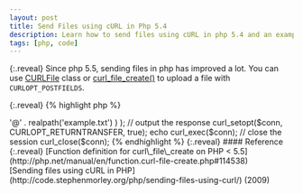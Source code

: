 ```yaml
---
layout: post
title: Send Files using cURL in Php 5.4
description: Learn how to send files using cURL in php 5.4 and an example code for that.
tags: [php, code]
---
```


{:.reveal}
Since php 5.5, sending files in php has improved a lot. You can use [CURLFile](http://php.net/manual/en/class.curlfile.php) class or [curl_file_create()](http://php.net/manual/en/function.curl-file-create.php) to upload a file with `CURLOPT_POSTFIELDS`. 

{:.reveal}
{% highlight php %}
<?
// Create a CURLFile object / procedural method 
$cfile = curl_file_create('resource/test.png','image/png','testpic'); // try adding 

// Create a CURLFile object / oop method 
$cfile = new CURLFile('resource/test.png','image/png','testpic');
{% endhighlight %}

{:.reveal}
But for older versions, it's a struggle.

{:.reveal}
First of all, you can not send files using GET method.  That doesn't even make sense. Also you need the absolute path of the file. Relative paths won't work. 

{:.reveal}
Here's a sample code that will work-

{:.reveal}
{% highlight php %}
<?
// Create a string with file data
$cfile = "@" . $fileAbsolutePath
             . ";type=" . mime_content_type($fileAbsolutePath)
             . ";filename=" . basename($fileAbsolutePath);
{% endhighlight %}

{:.reveal}
Above code has 3 parts-

* {:.reveal}`"@" . $fileAbsolutePath`
  
  {:.reveal}
  This gives the cURL library full path to the file so it knows which file to send.
  
* {:.reveal}`";type=" . mime_content_type($fileAbsolutePath)`

  {:.reveal}
  This is used to set a MIME Content-type for the uploaded file. Without it, MIME type defaults to `application/octet-stream`
  
* {:.reveal}`";filename=" . basename($fileAbsolutePath)`

  {:.reveal}
  This is used to give uploaded file a new name. Use this to change the name of the file that is received by the server on which request is sent.
  
{:.reveal}
Now you can use the `$cfile` variable to send file by setting it as a parameter to `CURLOPT_POSTFIELDS`.

{:.reveal}
{% highlight php %}
<?
// initialise the curl request
$conn = curl_init('http://abc.xyz');

// send a file
curl_setopt($conn, CURLOPT_POST, true);
curl_setopt(
    $conn,
    CURLOPT_POSTFIELDS,
    array(
      'file' => '@' . realpath('example.txt')
    )
);

// output the response
curl_setopt($conn, CURLOPT_RETURNTRANSFER, true);
echo curl_exec($conn);

// close the session
curl_close($conn);
{% endhighlight %}

{:.reveal}
#### Reference

{:.reveal}
[Function definition for curl\_file\_create on PHP < 5.5](http://php.net/manual/en/function.curl-file-create.php#114538)
<br>
[Sending files using cURL in PHP](http://code.stephenmorley.org/php/sending-files-using-curl/) (2009)